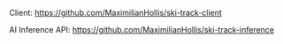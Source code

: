 Client: https://github.com/MaximilianHollis/ski-track-client

AI Inference API: https://github.com/MaximilianHollis/ski-track-inference
